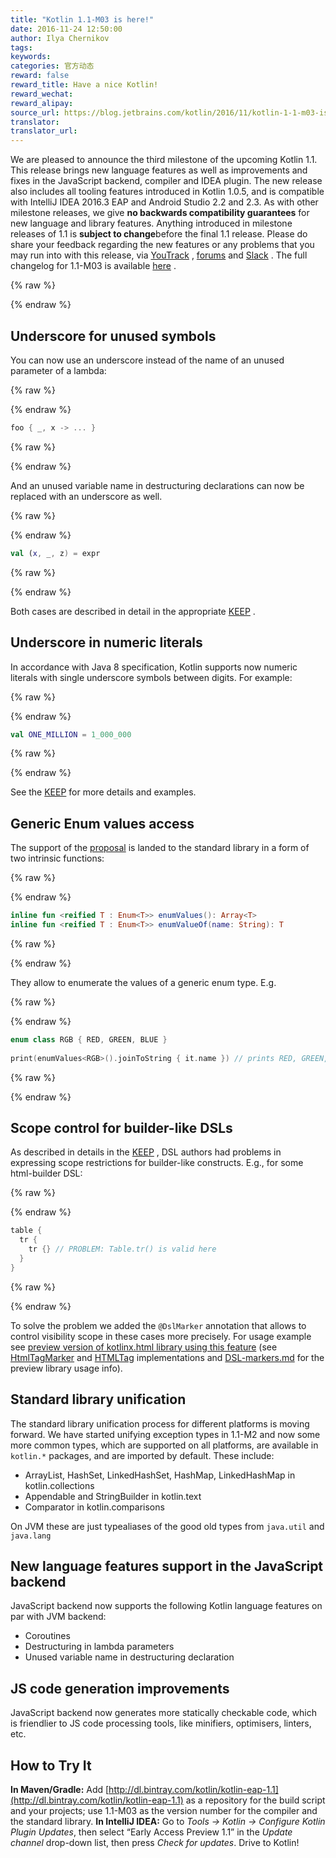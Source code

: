 ```yaml
---
title: "Kotlin 1.1-M03 is here!"
date: 2016-11-24 12:50:00
author: Ilya Chernikov
tags:
keywords:
categories: 官方动态
reward: false
reward_title: Have a nice Kotlin!
reward_wechat:
reward_alipay:
source_url: https://blog.jetbrains.com/kotlin/2016/11/kotlin-1-1-m03-is-here/
translator:
translator_url:
---
```


We are pleased to announce the third milestone of the upcoming Kotlin 1.1. This release brings new language features as well as improvements and fixes in the JavaScript backend, compiler and IDEA plugin. The new release also includes all tooling features introduced in Kotlin 1.0.5, and is compatible with IntelliJ IDEA 2016.3 EAP and Android Studio 2.2 and 2.3.
As with other milestone releases, we give **no backwards compatibility guarantees** for new language and library features. Anything introduced in milestone releases of 1.1 is **subject to change**before the final 1.1 release.
Please do share your feedback regarding the new features or any problems that you may run into with this release, via [YouTrack](https://youtrack.jetbrains.com/issues/KT) , [forums](https://discuss.kotlinlang.org) and [Slack](http://kotlinlang.slack.com/) .
The full changelog for 1.1-M03 is available [here](https://github.com/JetBrains/kotlin/blob/1.1-M03/ChangeLog.md) .

{% raw %}
<p><span id="more-4380"></span></p>
{% endraw %}

## Underscore for unused symbols

You can now use an underscore instead of the name of an unused parameter of a lambda:

{% raw %}
<p></p>
{% endraw %}

```kotlin
foo { _, x -> ... }
```

{% raw %}
<p></p>
{% endraw %}

And an unused variable name in destructuring declarations can now be replaced with an underscore as well.

{% raw %}
<p></p>
{% endraw %}

```kotlin
val (x, _, z) = expr
```

{% raw %}
<p></p>
{% endraw %}

Both cases are described in detail in the appropriate [KEEP](https://github.com/Kotlin/KEEP/blob/master/proposals/underscore-for-unused-parameters.md) .
## Underscore in numeric literals

In accordance with Java 8 specification, Kotlin supports now numeric literals with single underscore symbols between digits. For example:

{% raw %}
<p></p>
{% endraw %}

```kotlin
val ONE_MILLION = 1_000_000
```

{% raw %}
<p></p>
{% endraw %}

See the [KEEP](https://github.com/Kotlin/KEEP/blob/master/proposals/underscores-in-numeric-literals.md) for more details and examples.
## Generic Enum values access

The support of the [proposal](https://github.com/Kotlin/KEEP/blob/master/proposals/generic-values-and-valueof-for-enums.md) is landed to the standard library in a form of two intrinsic functions:

{% raw %}
<p></p>
{% endraw %}

```kotlin
inline fun <reified T : Enum<T>> enumValues(): Array<T>
inline fun <reified T : Enum<T>> enumValueOf(name: String): T
```

{% raw %}
<p></p>
{% endraw %}

They allow to enumerate the values of a generic enum type. E.g.

{% raw %}
<p></p>
{% endraw %}

```kotlin
enum class RGB { RED, GREEN, BLUE }
 
print(enumValues<RGB>().joinToString { it.name }) // prints RED, GREEN, BLUE
```

{% raw %}
<p></p>
{% endraw %}

## Scope control for builder-like DSLs

As described in details in the [KEEP](https://github.com/Kotlin/KEEP/blob/master/proposals/scope-control-for-implicit-receivers.md) , DSL authors had problems in expressing scope restrictions for builder-like constructs. E.g., for some html-builder DSL:

{% raw %}
<p></p>
{% endraw %}

```kotlin
table {
  tr {
    tr {} // PROBLEM: Table.tr() is valid here
  }
}
```

{% raw %}
<p></p>
{% endraw %}

To solve the problem we added the `@DslMarker` annotation that allows to control visibility scope in these cases more precisely. For usage example see [preview version of kotlinx.html library using this feature](https://github.com/Kotlin/kotlinx.html/tree/dsl-markers) (see [HtmlTagMarker](https://github.com/Kotlin/kotlinx.html/blob/dsl-markers/shared/src/main/kotlin/api.kt#L103) and [HTMLTag](https://github.com/Kotlin/kotlinx.html/blob/dsl-markers/shared/src/main/kotlin/htmltag.kt#L5) implementations and [DSL-markers.md](https://github.com/Kotlin/kotlinx.html/blob/dsl-markers/DSL-markers.md) for the preview library usage info).
## Standard library unification

The standard library unification process for different platforms is moving forward. We have started unifying exception types in 1.1-M2 and now some more common types, which are supported on all platforms, are available in `kotlin.*` packages, and are imported by default. These include:

* ArrayList, HashSet, LinkedHashSet, HashMap, LinkedHashMap in kotlin.collections
* Appendable and StringBuilder in kotlin.text
* Comparator in kotlin.comparisons

On JVM these are just typealiases of the good old types from `java.util` and `java.lang`
## New language features support in the JavaScript backend

JavaScript backend now supports the following Kotlin language features on par with JVM backend:

* Coroutines
* Destructuring in lambda parameters
* Unused variable name in destructuring declaration

## JS code generation improvements

JavaScript backend now generates more statically checkable code, which is friendlier to JS code processing tools, like minifiers, optimisers, linters, etc.
## How to Try It

**In Maven/Gradle:** Add [http://dl.bintray.com/kotlin/kotlin-eap-1.1](http://dl.bintray.com/kotlin/kotlin-eap-1.1) as a repository for the build script and your projects; use 1.1-M03 as the version number for the compiler and the standard library.
**In IntelliJ IDEA:** Go to <i>Tools → Kotlin → Configure Kotlin Plugin Updates</i>, then select “Early Access Preview 1.1” in the <i>Update channel</i> drop-down list, then press <i>Check for updates</i>.
Drive to Kotlin!
